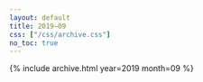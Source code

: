 ```yaml
---
layout: default
title: 2019–09
css: ["/css/archive.css"]
no_toc: true
---
```


{% include archive.html year=2019 month=09 %}
